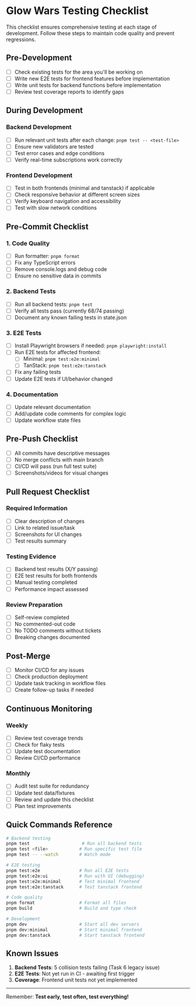 # Glow Wars Testing Checklist

This checklist ensures comprehensive testing at each stage of development. Follow these steps to maintain code quality and prevent regressions.

## Pre-Development

- [ ] Check existing tests for the area you'll be working on
- [ ] Write new E2E tests for frontend features before implementation
- [ ] Write unit tests for backend functions before implementation
- [ ] Review test coverage reports to identify gaps

## During Development

### Backend Development
- [ ] Run relevant unit tests after each change: `pnpm test -- <test-file>`
- [ ] Ensure new validators are tested
- [ ] Test error cases and edge conditions
- [ ] Verify real-time subscriptions work correctly

### Frontend Development
- [ ] Test in both frontends (minimal and tanstack) if applicable
- [ ] Check responsive behavior at different screen sizes
- [ ] Verify keyboard navigation and accessibility
- [ ] Test with slow network conditions

## Pre-Commit Checklist

### 1. Code Quality
- [ ] Run formatter: `pnpm format`
- [ ] Fix any TypeScript errors
- [ ] Remove console.logs and debug code
- [ ] Ensure no sensitive data in commits

### 2. Backend Tests
- [ ] Run all backend tests: `pnpm test`
- [ ] Verify all tests pass (currently 68/74 passing)
- [ ] Document any known failing tests in state.json

### 3. E2E Tests
- [ ] Install Playwright browsers if needed: `pnpm playwright:install`
- [ ] Run E2E tests for affected frontend:
  - [ ] Minimal: `pnpm test:e2e:minimal`
  - [ ] TanStack: `pnpm test:e2e:tanstack`
- [ ] Fix any failing tests
- [ ] Update E2E tests if UI/behavior changed

### 4. Documentation
- [ ] Update relevant documentation
- [ ] Add/update code comments for complex logic
- [ ] Update workflow state files

## Pre-Push Checklist

- [ ] All commits have descriptive messages
- [ ] No merge conflicts with main branch
- [ ] CI/CD will pass (run full test suite)
- [ ] Screenshots/videos for visual changes

## Pull Request Checklist

### Required Information
- [ ] Clear description of changes
- [ ] Link to related issue/task
- [ ] Screenshots for UI changes
- [ ] Test results summary

### Testing Evidence
- [ ] Backend test results (X/Y passing)
- [ ] E2E test results for both frontends
- [ ] Manual testing completed
- [ ] Performance impact assessed

### Review Preparation
- [ ] Self-review completed
- [ ] No commented-out code
- [ ] No TODO comments without tickets
- [ ] Breaking changes documented

## Post-Merge

- [ ] Monitor CI/CD for any issues
- [ ] Check production deployment
- [ ] Update task tracking in workflow files
- [ ] Create follow-up tasks if needed

## Continuous Monitoring

### Weekly
- [ ] Review test coverage trends
- [ ] Check for flaky tests
- [ ] Update test documentation
- [ ] Review CI/CD performance

### Monthly
- [ ] Audit test suite for redundancy
- [ ] Update test data/fixtures
- [ ] Review and update this checklist
- [ ] Plan test improvements

## Quick Commands Reference

```bash
# Backend testing
pnpm test                    # Run all backend tests
pnpm test <file>            # Run specific test file
pnpm test -- --watch        # Watch mode

# E2E testing
pnpm test:e2e               # Run all E2E tests
pnpm test:e2e:ui            # Run with UI (debugging)
pnpm test:e2e:minimal       # Test minimal frontend
pnpm test:e2e:tanstack      # Test tanstack frontend

# Code quality
pnpm format                 # Format all files
pnpm build                  # Build and type check

# Development
pnpm dev                    # Start all dev servers
pnpm dev:minimal            # Start minimal frontend
pnpm dev:tanstack           # Start tanstack frontend
```

## Known Issues

1. **Backend Tests**: 5 collision tests failing (Task 6 legacy issue)
2. **E2E Tests**: Not yet run in CI - awaiting first trigger
3. **Coverage**: Frontend unit tests not yet implemented

---

Remember: **Test early, test often, test everything!**